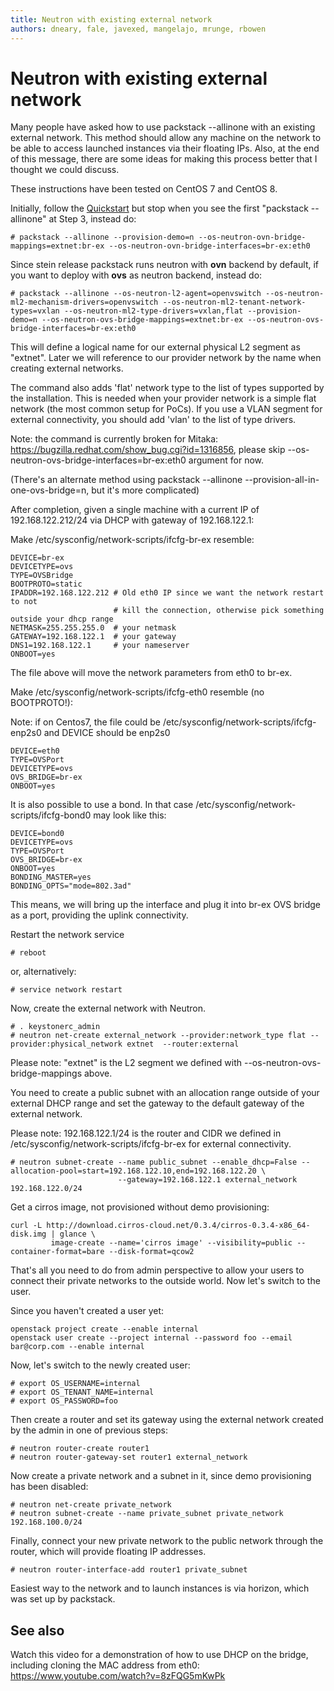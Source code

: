 ```yaml
---
title: Neutron with existing external network
authors: dneary, fale, javexed, mangelajo, mrunge, rbowen
---
```


# Neutron with existing external network

Many people have asked how to use packstack --allinone with an existing external network. This method should allow any machine on the network to be able to access launched instances via their floating IPs. Also, at the end of this message, there are some ideas for making this process better that I thought we could discuss.

These instructions have been tested on CentOS 7 and CentOS 8.

Initially, follow the [Quickstart](/install/packstack/) but stop when you see the first "packstack --allinone" at Step 3, instead do:

    # packstack --allinone --provision-demo=n --os-neutron-ovn-bridge-mappings=extnet:br-ex --os-neutron-ovn-bridge-interfaces=br-ex:eth0

Since stein release packstack runs neutron with **ovn** backend by default, if you want to deploy with **ovs** as neutron backend, instead do:

    # packstack --allinone --os-neutron-l2-agent=openvswitch --os-neutron-ml2-mechanism-drivers=openvswitch --os-neutron-ml2-tenant-network-types=vxlan --os-neutron-ml2-type-drivers=vxlan,flat --provision-demo=n --os-neutron-ovs-bridge-mappings=extnet:br-ex --os-neutron-ovs-bridge-interfaces=br-ex:eth0

This will define a logical name for our external physical L2 segment as "extnet". Later we will reference to our provider network by the name when creating external networks.

The command also adds 'flat' network type to the list of types supported by the installation. This is needed when your provider network is a simple flat network (the most common setup for PoCs). If you use a VLAN segment for external connectivity, you should add 'vlan' to the list of type drivers.

Note: the command is currently broken for Mitaka: https://bugzilla.redhat.com/show_bug.cgi?id=1316856, please skip --os-neutron-ovs-bridge-interfaces=br-ex:eth0 argument for now.

(There's an alternate method using packstack --allinone --provision-all-in-one-ovs-bridge=n, but it's more complicated)

After completion, given a single machine with a current IP of 192.168.122.212/24 via DHCP with gateway of 192.168.122.1:

Make /etc/sysconfig/network-scripts/ifcfg-br-ex resemble:

    DEVICE=br-ex
    DEVICETYPE=ovs
    TYPE=OVSBridge
    BOOTPROTO=static
    IPADDR=192.168.122.212 # Old eth0 IP since we want the network restart to not 
                           # kill the connection, otherwise pick something outside your dhcp range
    NETMASK=255.255.255.0  # your netmask
    GATEWAY=192.168.122.1  # your gateway
    DNS1=192.168.122.1     # your nameserver
    ONBOOT=yes

The file above will move the network parameters from eth0 to br-ex.

Make /etc/sysconfig/network-scripts/ifcfg-eth0 resemble (no BOOTPROTO!):

Note: if on Centos7, the file could be /etc/sysconfig/network-scripts/ifcfg-enp2s0 and DEVICE should be enp2s0

    DEVICE=eth0
    TYPE=OVSPort
    DEVICETYPE=ovs
    OVS_BRIDGE=br-ex
    ONBOOT=yes
    
It is also possible to use a bond. In that case /etc/sysconfig/network-scripts/ifcfg-bond0 may look like this:

    DEVICE=bond0
    DEVICETYPE=ovs
    TYPE=OVSPort
    OVS_BRIDGE=br-ex
    ONBOOT=yes
    BONDING_MASTER=yes
    BONDING_OPTS="mode=802.3ad"

This means, we will bring up the interface and plug it into br-ex OVS bridge as a port, providing the uplink connectivity.

Restart the network service

    # reboot

or, alternatively:

    # service network restart

Now, create the external network with Neutron.

    # . keystonerc_admin
    # neutron net-create external_network --provider:network_type flat --provider:physical_network extnet  --router:external

Please note: "extnet" is the L2 segment we defined with --os-neutron-ovs-bridge-mappings above.

You need to create a public subnet with an allocation range outside of your external DHCP range and set the gateway to the default gateway of the external network.

Please note: 192.168.122.1/24 is the router and CIDR we defined in /etc/sysconfig/network-scripts/ifcfg-br-ex for external connectivity.

    # neutron subnet-create --name public_subnet --enable_dhcp=False --allocation-pool=start=192.168.122.10,end=192.168.122.20 \
                            --gateway=192.168.122.1 external_network 192.168.122.0/24

Get a cirros image, not provisioned without demo provisioning:

    curl -L http://download.cirros-cloud.net/0.3.4/cirros-0.3.4-x86_64-disk.img | glance \
             image-create --name='cirros image' --visibility=public --container-format=bare --disk-format=qcow2

That's all you need to do from admin perspective to allow your users to connect their private networks to the outside world. Now let's switch to the user.

Since you haven't created a user yet:

    openstack project create --enable internal
    openstack user create --project internal --password foo --email bar@corp.com --enable internal

Now, let's switch to the newly created user:

    # export OS_USERNAME=internal
    # export OS_TENANT_NAME=internal
    # export OS_PASSWORD=foo

Then create a router and set its gateway using the external network created by the admin in one of previous steps: 

    # neutron router-create router1
    # neutron router-gateway-set router1 external_network

Now create a private network and a subnet in it, since demo provisioning has been disabled:

    # neutron net-create private_network
    # neutron subnet-create --name private_subnet private_network 192.168.100.0/24

Finally, connect your new private network to the public network through the router, which will provide floating IP addresses.

    # neutron router-interface-add router1 private_subnet

Easiest way to the network and to launch instances is via horizon, which was set up by packstack.

## See also

Watch this video for a demonstration of how to use DHCP on the bridge, including cloning the MAC address from eth0: <https://www.youtube.com/watch?v=8zFQG5mKwPk>

